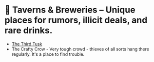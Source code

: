 # 🍷 Taverns & Breweries – Unique places for rumors, illicit deals, and rare drinks.

* [The Third Tusk](../../data/towns/belford/businesses/TheThirdTusk.md)
* The Crafty Crow - Very tough crowd - thieves of all sorts hang there regularly.  It's a place to find trouble. 